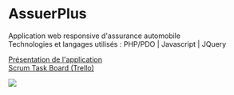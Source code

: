 # AssuerPlus
Application web responsive d'assurance automobile </br>
Technologies et langages utilisés : PHP/PDO | Javascript | JQuery
<br>

<a target="_blank" href="https://www.loom.com/share/418924d5dbbb4a4386fe6a598231914a">Présentation de l'application</a>
</br>
<a target="_blank" href="https://trello.com/b/3gzLKNRb">Scrum Task Board (Trello)</a>

<img src="https://user-images.githubusercontent.com/108193847/235436135-b8769eae-0f9f-43a7-b7e9-68a045dda964.png">
    
